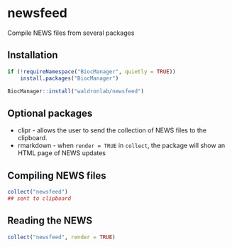 # newsfeed
Compile NEWS files from several packages

## Installation

```r
if (!requireNamespace("BiocManager", quietly = TRUE))
    install.packages("BiocManager")

BiocManager::install("waldronlab/newsfeed")
```

## Optional packages

* clipr - allows the user to send the collection of NEWS files to the clipboard.
* rmarkdown - when `render = TRUE` in `collect`, the package will  show an HTML
page of NEWS updates

## Compiling NEWS files

```r
collect("newsfeed")
## sent to clipboard
```

## Reading the NEWS

```r
collect("newsfeed", render = TRUE)
```
